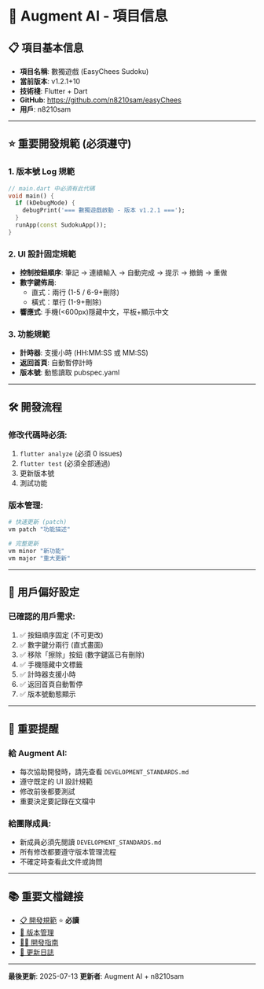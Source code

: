 # 🎯 Augment AI - 項目信息

## 📋 **項目基本信息**
- **項目名稱**: 數獨遊戲 (EasyChees Sudoku)
- **當前版本**: v1.2.1+10
- **技術棧**: Flutter + Dart
- **GitHub**: https://github.com/n8210sam/easyChees
- **用戶**: n8210sam

---

## ⭐ **重要開發規範** (必須遵守)

### 1. **版本號 Log 規範**
```dart
// main.dart 中必須有此代碼
void main() {
  if (kDebugMode) {
    debugPrint('=== 數獨遊戲啟動 - 版本 v1.2.1 ===');
  }
  runApp(const SudokuApp());
}
```

### 2. **UI 設計固定規範**
- **控制按鈕順序**: 筆記 → 連續輸入 → 自動完成 → 提示 → 撤銷 → 重做
- **數字鍵佈局**: 
  - 直式：兩行 (1-5 / 6-9+刪除)
  - 橫式：單行 (1-9+刪除)
- **響應式**: 手機(<600px)隱藏中文，平板+顯示中文

### 3. **功能規範**
- **計時器**: 支援小時 (HH:MM:SS 或 MM:SS)
- **返回首頁**: 自動暫停計時
- **版本號**: 動態讀取 pubspec.yaml

---

## 🛠️ **開發流程**

### **修改代碼時必須**:
1. `flutter analyze` (必須 0 issues)
2. `flutter test` (必須全部通過)
3. 更新版本號
4. 測試功能

### **版本管理**:
```bash
# 快速更新 (patch)
vm patch "功能描述"

# 完整更新
vm minor "新功能"
vm major "重大更新"
```

---

## 📱 **用戶偏好設定**

### **已確認的用戶需求**:
1. ✅ 按鈕順序固定 (不可更改)
2. ✅ 數字鍵分兩行 (直式畫面)
3. ✅ 移除「擦除」按鈕 (數字鍵區已有刪除)
4. ✅ 手機隱藏中文標籤
5. ✅ 計時器支援小時
6. ✅ 返回首頁自動暫停
7. ✅ 版本號動態顯示

---

## 🚨 **重要提醒**

### **給 Augment AI**:
- 每次協助開發時，請先查看 `DEVELOPMENT_STANDARDS.md`
- 遵守既定的 UI 設計規範
- 修改前後都要測試
- 重要決定要記錄在文檔中

### **給團隊成員**:
- 新成員必須先閱讀 `DEVELOPMENT_STANDARDS.md`
- 所有修改都要遵守版本管理流程
- 不確定時查看此文件或詢問

---

## 📚 **重要文檔鏈接**
- [📋 開發規範](../DEVELOPMENT_STANDARDS.md) ⭐ **必讀**
- [🚀 版本管理](../VERSION_MANAGEMENT.md)
- [👨‍💻 開發指南](../DEVELOPER_GUIDE.md)
- [📝 更新日誌](../CHANGELOG.md)

---

**最後更新**: 2025-07-13
**更新者**: Augment AI + n8210sam
